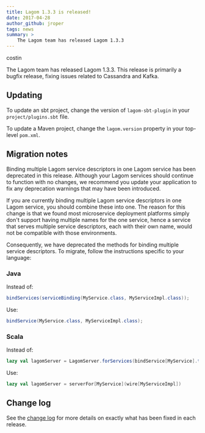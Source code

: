 ```yaml
---
title: Lagom 1.3.3 is released!
date: 2017-04-28
author_github: jroper
tags: news
summary: >
    The Lagom team has released Lagom 1.3.3
---
```


costin

The Lagom team has released Lagom 1.3.3. This release is primarily a bugfix release, fixing issues related to Cassandra and Kafka.

## Updating

To update an sbt project, change the version of `lagom-sbt-plugin` in your `project/plugins.sbt` file.

To update a Maven project, change the `lagom.version` property in your top-level `pom.xml`.

## Migration notes

Binding multiple Lagom service descriptors in one Lagom service has been deprecated in this release. Although your Lagom services should continue to function with no changes, we recommend you update your application to fix any deprecation warnings that may have been introduced.

If you are currently binding multiple Lagom service descriptors in one Lagom service, you should combine these into one. The reason for this change is that we found most microservice deployment platforms simply don't support having multiple names for the one service, hence a service that serves multiple service descriptors, each with their own name, would not be compatible with those environments.

Consequently, we have deprecated the methods for binding multiple service descriptors. To migrate, follow the instructions specific to your language:

### Java

Instead of:

```java
bindServices(serviceBinding(MyService.class, MyServiceImpl.class));
```

Use:

```java
bindService(MyService.class, MyServiceImpl.class);
```

### Scala

Instead of:

```scala
lazy val lagomServer = LagomServer.forServices(bindService[MyService].to(wire[MyServiceImpl]))
```

Use:

```scala
lazy val lagomServer = serverFor[MyService](wire[MyServiceImpl])
```

## Change log

See the [change log](/changelog.html) for more details on exactly what has been fixed in each release.
